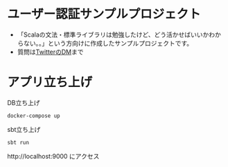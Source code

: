 # ユーザー認証サンプルプロジェクト
- 「Scalaの文法・標準ライブラリは勉強したけど、どう活かせばいいかわからない。。」という方向けに作成したサンプルプロジェクトです。
- 質問は[TwitterのDM](https://twitter.com/nepp_yaga)まで

# アプリ立ち上げ

DB立ち上げ
```
docker-compose up
```

sbt立ち上げ
```
sbt run
```

http://localhost:9000
にアクセス
